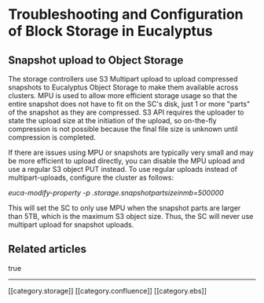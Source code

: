 
# Troubleshooting and Configuration of Block Storage in Eucalyptus



## Snapshot upload to Object Storage
The storage controllers use S3 Multipart upload to upload compressed snapshots to Eucalyptus Object Storage to make them available across clusters. MPU is used to allow more efficient storage usage so that the entire snapshot does not have to fit on the SC's disk, just 1 or more "parts" of the snapshot as they are compressed. S3 API requires the uploader to state the upload size at the initiation of the upload, so on-the-fly compression is not possible because the final file size is unknown until compression is completed.

If there are issues using MPU or snapshots are typically very small and may be more efficient to upload directly, you can disable the MPU upload and use a regular S3 object PUT instead. To use regular uploads instead of multipart-uploads, configure the cluster as follows:

 _euca-modify-property -p <partition>.storage.snapshotpartsizeinmb=500000_ 

This will set the SC to only use MPU when the snapshot parts are larger than 5TB, which is the maximum S3 object size. Thus, the SC will never use multipart upload for snapshot uploads.


## Related articles
true



*****

[[category.storage]] 
[[category.confluence]] 
[[category.ebs]]
